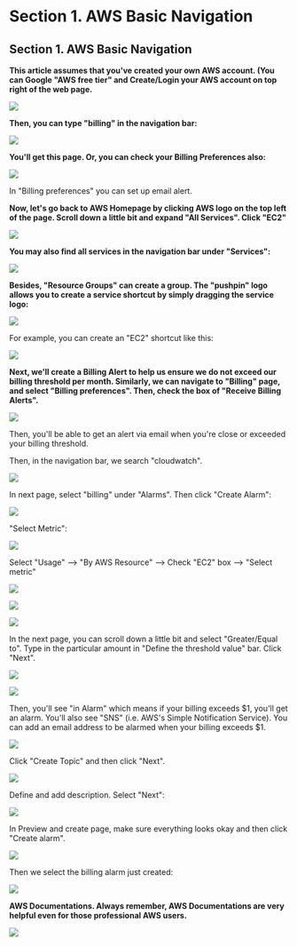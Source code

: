 # Section 1. AWS Basic Navigation

## Section 1. AWS Basic Navigation

**This article assumes that you've created your own AWS account. \(You can Google "AWS free tier" and Create/Login your AWS account on top right of the web page.**

![](../.gitbook/assets/image%20%28240%29.png)

**Then, you can type "billing" in the navigation bar:**

![](../.gitbook/assets/image%20%28149%29.png)

**​You'll get this page. Or, you can check your Billing Preferences also:**

![](../.gitbook/assets/image%20%2886%29.png)

In "Billing preferences" you can set up email alert.

**Now, let's go back to AWS Homepage by clicking AWS logo on the top left of the page. Scroll down a little bit and expand "All Services". Click "EC2"**

![](../.gitbook/assets/image%20%2839%29.png)

**You may also find all services in the navigation bar under "Services":**

![](../.gitbook/assets/image%20%28237%29.png)

**Besides, "Resource Groups" can create a group. The "pushpin" logo allows you to create a service shortcut by simply dragging the service logo:**

![](../.gitbook/assets/image%20%28204%29.png)

For example, you can create an "EC2" shortcut like this:

![](../.gitbook/assets/image%20%28228%29.png)

**Next, we'll create a Billing Alert to help us ensure we do not exceed our billing threshold per month. Similarly, we can navigate to "Billing" page, and select "Billing preferences". Then, check the box of "Receive Billing Alerts".**

![](../.gitbook/assets/image%20%28117%29.png)

Then, you'll be able to get an alert via email when you're close or exceeded your billing threshold.

Then, in the navigation bar, we search "cloudwatch".

![](../.gitbook/assets/image%20%28138%29.png)

In next page, select "billing" under "Alarms". Then click "Create Alarm":

![](../.gitbook/assets/image%20%28179%29.png)

"Select Metric":

![](../.gitbook/assets/image%20%28218%29.png)

Select "Usage" --&gt; "By AWS Resource" --&gt; Check "EC2" box --&gt; "Select metric"

![](../.gitbook/assets/image%20%2848%29.png)

![](../.gitbook/assets/image%20%2888%29.png)

![](../.gitbook/assets/image%20%283%29.png)

In the next page, you can scroll down a little bit and select "Greater/Equal to". Type in the particular amount in "Define the threshold value" bar. Click "Next".

![](../.gitbook/assets/image%20%28126%29.png)

![](../.gitbook/assets/image%20%28178%29.png)

Then, you'll see "in Alarm" which means if your billing exceeds $1, you'll get an alarm. You'll also see "SNS" \(i.e. AWS's Simple Notification Service\). You can add an email address to be alarmed when your billing exceeds $1.

![](../.gitbook/assets/image%20%28243%29.png)

Click "Create Topic" and then click "Next".

![](../.gitbook/assets/image%20%28131%29.png)

Define and add description. Select "Next":

![](../.gitbook/assets/image%20%28115%29.png)

In Preview and create page, make sure everything looks okay and then click "Create alarm".

![](../.gitbook/assets/image%20%285%29.png)

Then we select the billing alarm just created:

![](../.gitbook/assets/image%20%28219%29.png)

**AWS Documentations. Always remember, AWS Documentations are very helpful even for those professional AWS users.**

![](../.gitbook/assets/image%20%2820%29.png)


